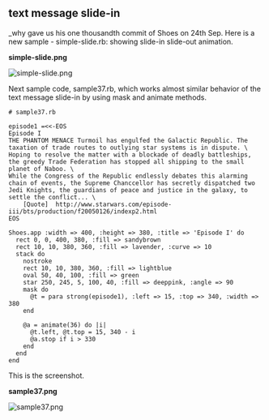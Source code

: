 text message slide-in
---------------------

\_why gave us his one thousandth commit of Shoes on 24th Sep. Here is a new sample - simple-slide.rb: showing slide-in slide-out animation.

**simple-slide.png**

![simple-slide.png](http://www.rin-shun.com/rubylearning/shoes/shoes_tutorial_html/images/simple-slide.png) <!-- patch -->

Next sample code, sample37.rb, which works almost similar behavior of the text message slide-in by using mask and animate methods.

	# sample37.rb
	
	episode1 =<<-EOS
	Episode I 
	THE PHANTOM MENACE Turmoil has engulfed the Galactic Republic. The taxation of trade routes to outlying star systems is in dispute. \
	Hoping to resolve the matter with a blockade of deadly battleships, the greedy Trade Federation has stopped all shipping to the small planet of Naboo. \
	While the Congress of the Republic endlessly debates this alarming chain of events, the Supreme Chanccellor has secretly dispatched two Jedi Knights, the guardians of peace and justice in the galaxy, to settle the conflict... \
	    [Quote]  http://www.starwars.com/episode-iii/bts/production/f20050126/indexp2.html 
	EOS
	
	Shoes.app :width => 400, :height => 380, :title => 'Episode I' do
	  rect 0, 0, 400, 380, :fill => sandybrown
	  rect 10, 10, 380, 360, :fill => lavender, :curve => 10
	  stack do
	    nostroke
	    rect 10, 10, 380, 360, :fill => lightblue
	    oval 50, 40, 100, :fill => green
	    star 250, 245, 5, 100, 40, :fill => deeppink, :angle => 90
	    mask do
	      @t = para strong(episode1), :left => 15, :top => 340, :width => 380
	    end
	  
	    @a = animate(36) do |i|
	      @t.left, @t.top = 15, 340 - i
	      @a.stop if i > 330
	    end
	  end
	end

This is the screenshot.

**sample37.png**

![sample37.png](http://www.rin-shun.com/rubylearning/shoes/shoes_tutorial_html/images/sample37.png) <!-- patch -->
